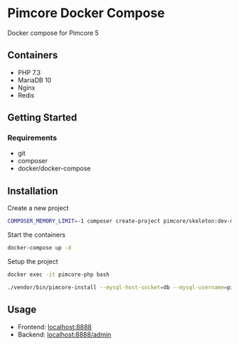 # Pimcore Docker Compose
Docker compose for Pimcore 5

## Containers
- PHP 7.3
- MariaDB 10
- Nginx
- Redis

## Getting Started
### Requirements
- git
- composer
- docker/docker-compose

## Installation
Create a new project
```bash
COMPOSER_MEMORY_LIMIT=-1 composer create-project pimcore/skeleton:dev-master pimcore
```

Start the containers
```bash
docker-compose up -d
```

Setup the project
```bash
docker exec -it pimcore-php bash
```
```bash
./vendor/bin/pimcore-install --mysql-host-socket=db --mysql-username=pimcore --mysql-password=pimcore --mysql-database=pimcore
```

## Usage
- Frontend: [localhost:8888](http://localhost:8888)
- Backend: [localhost:8888/admin](http://localhost:8888/admin)
